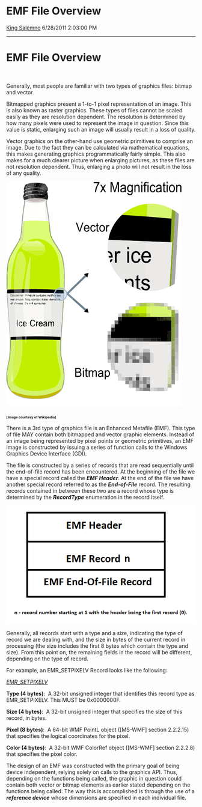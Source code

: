 <div id="page">

# EMF File Overview

[King Salemno](https://social.msdn.microsoft.com/profile/King%20Salemno)
6/28/2011 2:03:00 PM

-----

<div id="content">

# EMF File Overview

 

Generally, most people are familiar with two types of graphics files:
bitmap and vector.

Bitmapped graphics present a 1-to-1 pixel representation of an image.
This is also known as raster graphics. These types of files cannot be
scaled easily as they are resolution dependent. The resolution is
determined by how many pixels were used to represent the image in
question. Since this value is static, enlarging such an image will
usually result in a loss of quality.

Vector graphics on the other-hand use geometric primitives to comprise
an image. Due to the fact they can be calculated via mathematical
equations, this makes generating graphics programmatically fairly
simple. This also makes for a much clearer picture when enlarging
pictures, as these files are not resolution dependent. Thus, enlarging a
photo will not result in the loss of any
quality.

![](images/0310.vector.png)

[](images/0310.vector.png)

**<span style="font-size: xx-small;">\[Image courtesy of
Wikipedia\]</span>**

There is a 3rd type of graphics file is an Enhanced Metafile (EMF). This
type of file MAY contain both bitmapped and vector graphic elements.
Instead of an image being represented by pixel points or geometric
primitives, an EMF image is constructed by issuing a series of function
calls to the Windows Graphics Device Interface (GDI).

The file is constructed by a series of records that are read
sequentially until the end-of-file record has been encountered. At the
beginning of the file we have a special record called the ***EMF
Header***. At the end of the file we have another special record
referred to as the ***End-of-File*** record. The resulting records
contained in between these two are a record whose type is determined by
the ***RecordType*** enumeration in the record
itself.

![](images/2766.emf_file_structure.png)

Generally, all records start with a type and a size, indicating the type
of record we are dealing with, and the size in bytes of the current
record in processing (the size includes the first 8 bytes which contain
the type and size). From this point on, the remaining fields in the
record will be different, depending on the type of record.

For example, an EMR\_SETPIXELV Record looks like the following:

*<span style="text-decoration: underline;">EMR\_SETPIXELV</span>*

**Type (4 bytes)**:  A 32-bit unsigned integer that identifies this
record type as EMR\_SETPIXELV. This MUST be 0x0000000F.

**Size (4 bytes)**:  A 32-bit unsigned integer that specifies the size
of this record, in bytes.

**Pixel (8 bytes)**:  A 64-bit WMF PointL object (\[MS-WMF\] section
2.2.2.15) that specifies the logical coordinates for the pixel.

**Color (4 bytes)**:  A 32-bit WMF ColorRef object (\[MS-WMF\] section
2.2.2.8) that specifies the pixel color.

The design of an EMF was constructed with the primary goal of being
device independent, relying solely on calls to the graphics API. Thus,
depending on the functions being called, the graphic in question could
contain both vector or bitmap elements as earlier stated depending on
the functions being called. The way this is accomplished is through the
use of a ***reference device*** whose dimensions are specified in each
individual file.

 

</div>

</div>
